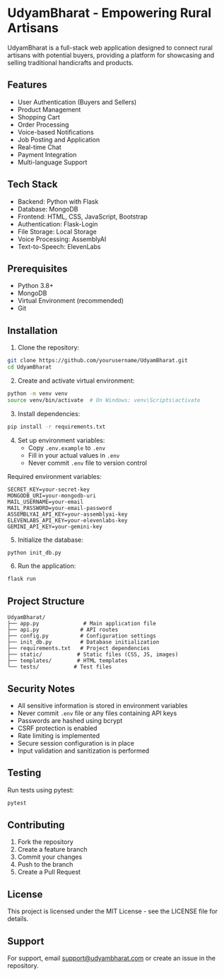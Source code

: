 # UdyamBharat - Empowering Rural Artisans

UdyamBharat is a full-stack web application designed to connect rural artisans with potential buyers, providing a platform for showcasing and selling traditional handicrafts and products.

## Features

- User Authentication (Buyers and Sellers)
- Product Management
- Shopping Cart
- Order Processing
- Voice-based Notifications
- Job Posting and Application
- Real-time Chat
- Payment Integration
- Multi-language Support

## Tech Stack

- Backend: Python with Flask
- Database: MongoDB
- Frontend: HTML, CSS, JavaScript, Bootstrap
- Authentication: Flask-Login
- File Storage: Local Storage
- Voice Processing: AssemblyAI
- Text-to-Speech: ElevenLabs

## Prerequisites

- Python 3.8+
- MongoDB
- Virtual Environment (recommended)
- Git

## Installation

1. Clone the repository:
```bash
git clone https://github.com/yourusername/UdyamBharat.git
cd UdyamBharat
```

2. Create and activate virtual environment:
```bash
python -m venv venv
source venv/bin/activate  # On Windows: venv\Scripts\activate
```

3. Install dependencies:
```bash
pip install -r requirements.txt
```

4. Set up environment variables:
   - Copy `.env.example` to `.env`
   - Fill in your actual values in `.env`
   - Never commit `.env` file to version control

Required environment variables:
```env
SECRET_KEY=your-secret-key
MONGODB_URI=your-mongodb-uri
MAIL_USERNAME=your-email
MAIL_PASSWORD=your-email-password
ASSEMBLYAI_API_KEY=your-assemblyai-key
ELEVENLABS_API_KEY=your-elevenlabs-key
GEMINI_API_KEY=your-gemini-key
```

5. Initialize the database:
```bash
python init_db.py
```

6. Run the application:
```bash
flask run
```

## Project Structure

```
UdyamBharat/
├── app.py              # Main application file
├── api.py             # API routes
├── config.py          # Configuration settings
├── init_db.py         # Database initialization
├── requirements.txt   # Project dependencies
├── static/           # Static files (CSS, JS, images)
├── templates/        # HTML templates
└── tests/           # Test files
```

## Security Notes

- All sensitive information is stored in environment variables
- Never commit `.env` file or any files containing API keys
- Passwords are hashed using bcrypt
- CSRF protection is enabled
- Rate limiting is implemented
- Secure session configuration is in place
- Input validation and sanitization is performed

## Testing

Run tests using pytest:
```bash
pytest
```

## Contributing

1. Fork the repository
2. Create a feature branch
3. Commit your changes
4. Push to the branch
5. Create a Pull Request

## License

This project is licensed under the MIT License - see the LICENSE file for details.

## Support

For support, email support@udyambharat.com or create an issue in the repository. 